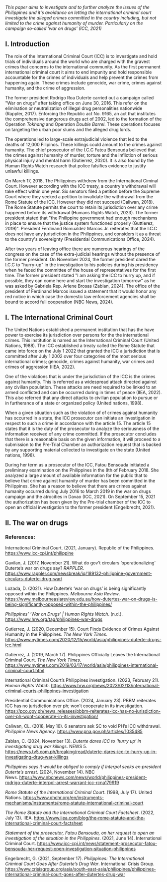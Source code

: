 *This paper aims to investigate and to further analyze the issues of the Philippines and it's avoidance on letting the international criminal court investigate the alleged crimes committed in the country including, but not limited to the crime against humanity of murder. Particularly on the campaign so-called 'war on drugs' (ICC, 2021)*

## I. Introduction

The role of the International Criminal Court (ICC) is to investigate and hold trials of individuals around the world who are charged with the gravest crimes that concerns to the international community. As the first permanent international criminal court it aims to end impunity and hold responsible accountable for the crimes of individuals and help prevent the crimes from happening again. These crimes include genocide, war crime, crimes against humanity, and the crime of aggression.

The former president Rodrigo Roa Duterte carried out a campaign called "War on drugs" after taking office on June 30, 2016. This refer on the elimination or neutralization of illegal drug personalities nationwide (Rappler, 2017). Enforcing the Republic act No. 9165, an act that institutes the comprehensive dangerous drugs act of 2002, led to the formation of the Operation *Tokhang* and Operation *Double Barrel*. These operations focuses on targeting the urban poor slums and the alleged drug lords.

The operations led to large-scale extrajudicial violence that led to the deaths of 12,000 Filipinos. These killings could amount to the crimes against humanity. The chief prosecutor of the I.C.C Fatou Bensouda believed that the crimes against humanity of murder, torture and the infliction of serious physical injury and mental harm (Gutierrez, 2020). It is also found by the Human Rights Watch research that police falsifies evidence to justify unlawful killings.

On March 17, 2018, The Philippines withdrew from the International Ciminal Court. However according with the ICC treaty, a country's withdrawal will take effect within one year. Six senators filed a petition before the Supreme Court where they seeked a petition to invalidate the withdrawal from the Rome Statute of the ICC. However they did not succeed (Caliwan, 2018). The Rome Statute permits the court to retain its jurisdiction over any crime happened before its withdrawal (Humans Rights Watch, 2023).  The former president stated that "the Philippine government had enough mechanisms in place to ensure that the justice system functioned properly (Guttierez, 2019)". President Ferdinand Romualdez Marcos Jr. reiterates that the I.C.C does not have any jurisdiction in the Philippines, and considers it as a threat to the country's sovereignty (Presidential Communications Office, 2024).

After two years of leaving office there are numerous hearings of the congress on the case of the extra-judicial hearings without the presence of the former president. On November 2024, the former president dared the I.C.C to "hurry-up" in the investigation to his policies during his presidency when he faced the committee of the house of representatives for the first time. The former president stated "I am asking the ICC to hurry up, and if possible, they can come here and start the investigation tomorrow" as he was asked by Gabriela Rep. Arlene Brosas (Zablan, 2024). The office of the president of Ferdinand Marcos issued a statement that it would honor any red notice in which case the domestic law enforcement agencies shall be bound to accord full cooperation (NBC News, 2024).

## I. The International Criminal Court

The United Nations established a permanent institution that has the have power to exercise its jurisdiction over persons for the the international crimes. This institution is named as the International Criminal Court (United Nations, 1988). The ICC established a treaty called the Rome Statute that came into force on the July 1 2022 that granted the ICC a jurisdiction that is committed after July 1 2002 over four categories of the most serious international crimes; genocide, crimes against humanity, war crimes and crimes of aggression (IIEA, 2022).

One of the violations that is under the jurisdiction of the ICC is the crimes against humanity. This is referred as a widespread attack directed against any civilian population. These attacks are need required to be linked to an armed conflicted and can be occurred during in times of peace (IIEA, 2022). This also referred that any direct attacks to civilian population to pursue or in furtherance of a state or organized policy (United nations, 1998).

When a given situation such as the violation of of crimes against humanity has occurred in a state, the ICC prosecutor can initiate an investigation in respect to such a crime in accordance with the article 15. The article 15 states that it is the duty of the prosecutor to analyze the seriousness of the information received of any crime committed. If the prosecutor concludes that there is a reasonable basis on the given information, it will proceed to a submission to the Pre-Trial Chamber an authorization request that is backed by any supporting material collected to investigate on the state (United nations, 1998).

During her term as a prosecutor of the ICC, Fatou Bensouda initiated a preliminary examination on the Philippines in the 8th of February 2018. She analyzed a large amount of available information for the public that to believe that crime against humanity of murder has been committed in the Philippines. She has a reason to believe that there are crimes against humanity occurred during July 2016 to March 2019 in the war on drugs campaign and the atrocities in Davao (ICC, 2021). On September 15, 2021 the authorization has been given by the Pre-trial chamber of the ICC to open an official investigation to the former president (Engelbrecht, 2021).

## II. The war on drugs

### References:

International Criminal Court. (2021, January). Republic of the Philippines. https://www.icc-cpi.int/philippine

Gavilan, J. (2017, November 21). What do gov’t circulars ‘operationalizing’ Duterte’s war on drugs say? _RAPPLER_. https://www.rappler.com/newsbreak/iq/189132-philippine-government-circulars-duterte-drug-war/

Lozada, D. (2021). How Duterte’s ‘war on drugs’ is being significantly opposed within the Philippines. _Melbourne Asia Review_. https://www.melbourneasiareview.edu.au/how-dutertes-war-on-drugs-is-being-significantly-opposed-within-the-philippines/

_Philippines’ ‘War on Drugs’ | Human Rights Watch_. (n.d.). https://www.hrw.org/tag/philippines-war-drugs

Gutierrez, J. (2020, December 15). Court Finds Evidence of Crimes Against Humanity in the Philippines. _The New York Times_. https://www.nytimes.com/2020/12/15/world/asia/philippines-duterte-drugs-icc.html

Gutierrez, J. (2019, March 17). Philippines Officially Leaves the International Criminal Court. _The New York Times_. https://www.nytimes.com/2019/03/17/world/asia/philippines-international-criminal-court.html

International Criminal Court’s Philippines investigation. (2023, February 21). _Human Rights Watch_. https://www.hrw.org/news/2023/02/13/international-criminal-courts-philippines-investigation

Presidential Communications Office. (2024, January 23). PBBM reiterates ICC has no jurisdiction over ph; won’t cooperate in its investigation. https://pco.gov.ph/news_releases/pbbm-reiterates-icc-has-no-jurisdiction-over-ph-wont-cooperate-in-its-investigation/

Caliwan, CL. (2018, May 16). 6 senators ask SC to void PH’s ICC withdrawal. _Philippine News Agency_. https://www.pna.gov.ph/articles/1035485

Zablan, C. (2024, November 13). _Duterte dares ICC to ‘hurry up’ in investigating drug war killings_. NEWS 5. https://news.tv5.com.ph/breaking/read/duterte-dares-icc-to-hurry-up-in-investigating-drug-war-killings

_Philippines says it would be obliged to comply if Interpol seeks ex-president Duterte’s arrest_. (2024, November 14). NBC News. https://www.nbcnews.com/news/world/philippines-president-rodrigo-duterte-interpol-arrest-warrant-icc-rcna179919

_Rome Statute of the International Criminal Court_. (1998, July 17). United Nations. https://www.ohchr.org/en/instruments-mechanisms/instruments/rome-statute-international-criminal-court

_The Rome Statute and the International Criminal Court Factsheet_. (2022, July 13). IIEA. https://www.iiea.com/blog/the-rome-statute-and-the-international-criminal-court-factsheet

_Statement of the prosecutor, Fatou Bensouda, on her request to open an investigation of the situation in the Philippines_. (2021, June 14). International Criminal Court. https://www.icc-cpi.int/news/statement-prosecutor-fatou-bensouda-her-request-open-investigation-situation-philippines

Engelbrecht, G. (2021, September 17). _Philippines: The International Criminal Court Goes After Duterte’s Drug War_. International Crisis Group. https://www.crisisgroup.org/asia/south-east-asia/philippines/philippines-international-criminal-court-goes-after-dutertes-drug-war

